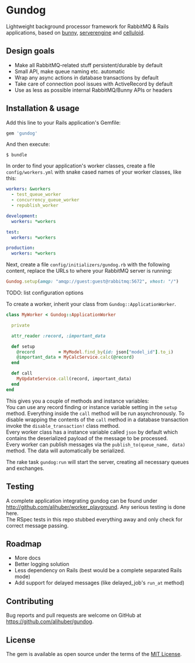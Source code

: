 # Gundog

Lightweight background processor framework for RabbitMQ & Rails applications, based on [bunny](http://rubybunny.info), [serverengine](https://github.com/fluent/serverengine) and [celluloid](https://celluloid.io).

## Design goals
  - Make all RabbitMQ-related stuff persistent/durable by default
  - Small API, make queue naming etc. automatic
  - Wrap any async actions in database transactions by default
  - Take care of connection pool issues with ActiveRecord by default
  - Use as less as possible internal RabbitMQ/Bunny APIs or headers

## Installation & usage

Add this line to your Rails application's Gemfile:

```ruby
gem 'gundog'
```

And then execute:

    $ bundle


In order to find your application's worker classes, create a file `config/workers.yml` with snake cased names of your worker classes, like this:  
```yaml
workers: &workers
  - test_queue_worker
  - concurrency_queue_worker
  - republish_worker

development:
  workers: *workers

test:
  workers: *workers

production:
  workers: *workers
```
Next, create a file `config/initializers/gundog.rb` with the following content, replace the URLs to where your RabbitMQ server is running:  
```ruby
Gundog.setup(amqp: "amqp://guest:guest@rabbitmq:5672", vhost: "/")
```

TODO: list configuration options  

To create a worker, inherit your class from `Gundog::ApplicationWorker`.  
```ruby
class MyWorker < Gundog::ApplicationWorker

  private

  attr_reader :record, :important_data

  def setup
    @record         = MyModel.find_by(id: json["model_id"].to_i)
    @important_data = MyCalcService.calc(@record)
  end

  def call
    MyUpdateService.call(record, important_data)
  end
end
```
This gives you a couple of methods and instance variables:  
You can use any record finding or instance variable setting in the `setup` method. Everything inside the `call` method will be run asynchronously. To disable wrapping the contents of the `call` method in a database transaction invoke the `disable_transaction!` class method.  
Every worker class has a instance variable called `json` by default which contains the deserialized payload of the message to be processed.  
Every worker can publish messages via the `publish_to(queue_name, data)` method. The data will automatically be serialized.  

The rake task `gundog:run` will start the server, creating all necessary queues and exchanges.


## Testing
A complete application integrating gundog can be found under http://github.com/alihuber/worker_playground. Any serious testing is done here.  
The RSpec tests in this repo stubbed everything away and only check for correct message passing.


## Roadmap
  - More docs
  - Better logging solution
  - Less dependency on Rails (best would be a complete separated Rails mode)
  - Add support for delayed messages (like delayed_job's `run_at` method)


## Contributing
Bug reports and pull requests are welcome on GitHub at https://github.com/alihuber/gundog.


## License
The gem is available as open source under the terms of the [MIT License](http://opensource.org/licenses/MIT).
